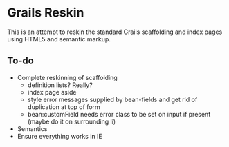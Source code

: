 # Grails Reskin

This is an attempt to reskin the standard Grails scaffolding and index pages using HTML5 and semantic markup.

## To-do

* Complete reskinning of scaffolding
	* definition lists? Really?
	* index page aside
	* style error messages supplied by bean-fields and get rid of duplication at top of form
	* bean:customField needs error class to be set on input if present (maybe do it on surrounding li)
* Semantics
* Ensure everything works in IE

